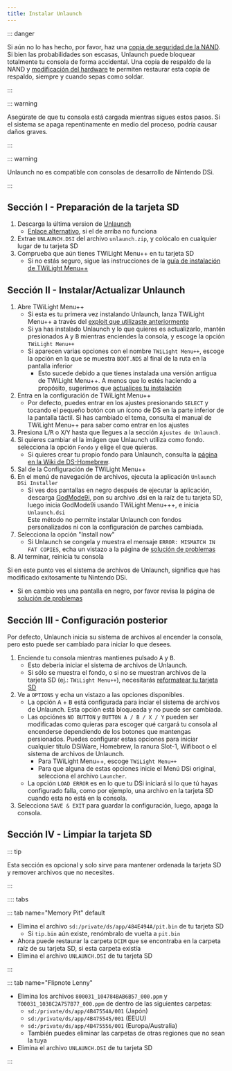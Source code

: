 ```yaml
---
title: Instalar Unlaunch
---
```


::: danger

Si aún no lo has hecho, por favor, haz una [copia de seguridad de la NAND](dumping-nand.html). Si bien las probabilidades son escasas, Unlaunch puede bloquear totalmente tu consola de forma accidental. Una copia de respaldo de la NAND y [modificación del hardware](https://wiki.ds-homebrew.com/ds-index/hardmod) te permiten restaurar esta copia de respaldo, siempre y cuando sepas como soldar.

:::

::: warning

Asegúrate de que tu consola está cargada mientras sigues estos pasos. Si el sistema se apaga repentinamente en medio del proceso, podría causar daños graves.

:::

::: warning

Unlaunch no es compatible con consolas de desarrollo de Nintendo DSi.

:::

## Sección I - Preparación de la tarjeta SD

1. Descarga la última version de [Unlaunch](https://problemkaputt.de/unlaunch.zip)
   - [Enlace alternativo](https://web.archive.org/web/20201112031436/https://problemkaputt.de/unlaunch.zip), si el de arriba no funciona
1. Extrae `UNLAUNCH.DSI` del archivo `unlaunch.zip`, y colócalo en cualquier lugar de tu tarjeta SD
1. Comprueba que aún tienes TWiLight Menu++ en tu tarjeta SD
   - Si no estás seguro, sigue las instrucciones de la [guía de instalación de TWiLight Menu++](https://wiki.ds-homebrew.com/twilightmenu/installing-dsi)

## Sección II - Instalar/Actualizar Unlaunch

1. Abre TWiLight Menu++
   - Si esta es tu primera vez instalando Unlaunch, lanza TWiLight Menu++ a través del [exploit que utilizaste anteriormente](launching-the-exploit.html)
   - Si ya has instalado Unlaunch y lo que quieres es actualizarlo, mantén presionados <kbd class="face">A</kbd> y <kbd class="face">B</kbd> mientras enciendes la consola, y escoge la opción `TWiLight Menu++`
   - Si aparecen varias opciones con el nombre `TWiLight Menu++`, escoge la opción en la que se muestra `BOOT.NDS` al final de la ruta en la pantalla inferior
      - Esto sucede debido a que tienes instalada una versión antigua de TWiLight Menu++. A menos que lo estés haciendo a propósito, sugerimos que [actualices tu instalación](https://wiki.ds-homebrew.com/twilightmenu/updating-dsi)
1. Entra en la configuración de TWiLight Menu++
   - Por defecto, puedes entrar en los ajustes presionando `SELECT` y tocando el pequeño botón con un ícono de DS en la parte inferior de la pantalla táctil. Si has cambiado el tema, consulta el manual de TWiLight Menu++ para saber como entrar en los ajustes
1. Presiona <kbd class="l">L</kbd>/<kbd class="r">R</kbd> o <kbd class="face">X</kbd>/<kbd class="face">Y</kbd> hasta que llegues a la sección `Ajustes de Unlaunch`.
1. Si quieres cambiar el la imágen que Unlaunch utiliza como fondo. selecciona la opción `Fondo` y elige el que quieras.
   - Si quieres crear tu propio fondo para Unlaunch, consulta la [página en la Wiki de DS-Homebrew](https://wiki.ds-homebrew.com/twilightmenu/custom-unlaunch-backgrounds).
1. Sal de la Configuración de TWiLight Menu++
1. En el menú de navegación de archivos, ejecuta la aplicación `Unlaunch DSi Installer`
   - Si ves dos pantallas en negro después de ejecutar la aplicación, descarga [GodMode9i](https://github.com/DS-Homebrew/GodMode9i/releases), pon su archivo .dsi en la raíz de tu tarjeta SD, luego inicia GodMode9i usando TWiLight Menu+++, e inicia `Unlaunch.dsi`    
     Este método no permite instalar Unlaunch con fondos personalizados ni con la configuración de parches cambiada.
1. Selecciona la opción "Install now"
   - Si Unlaunch se congela y muestra el mensaje `ERROR: MISMATCH IN FAT COPIES`, echa un vistazo a la página de [solución de problemas](troubleshooting.html)
1. Al terminar, reinicia tu consola

Si en este punto ves el sistema de archivos de Unlaunch, significa que has modificado exitosamente tu Nintendo DSi.
- Si en cambio ves una pantalla en negro, por favor revisa la página de [solución de problemas](troubleshooting.html)

## Sección III - Configuración posterior

Por defecto, Unlaunch inicia su sistema de archivos al encender la consola, pero esto puede ser cambiado para iniciar lo que desees.

1. Enciende tu consola mientras mantienes pulsado <kbd class="face">A</kbd> y <kbd class="face">B</kbd>.
   - Esto deberia iniciar el sistema de archivos de Unlaunch.
   - Si sólo se muestra el fondo, o si no se muestran archivos de la tarjeta SD (ej.: `TWiLight Menu++`), necesitarás [reformatear tu tarjeta SD](sd-card-setup.html)
1. Ve a `OPTIONS` y echa un vistazo a las opciones disponibles.
   - La opción <kbd class="face">A</kbd> + <kbd class="face">B</kbd> está configurada para inciar el sistema de archivos de Unlaunch. Esta opción está bloqueada y no puede ser cambiada.
   - Las opciónes `NO BUTTON` y `BUTTON A / B / X / Y` pueden ser modificadas como quieras para escoger qué cargará tu consola al encenderse dependiendo de los botones que mantengas persionados. Puedes configurar estas opciones para iniciar cualquier título DSiWare, Homebrew, la ranura Slot-1, Wifiboot o el sistema de archivos de Unlaunch.
      - Para TWiLight Menu++, escoge `TWiLight Menu++`
      - Para que alguna de estas opciones inicie el Menú DSi original, selecciona el archivo `Launcher`.
   - La opción `LOAD ERROR` es en lo que tu DSi iniciará si lo que tú hayas configurado falla, como por ejemplo, una archivo en la tarjeta SD cuando esta no está en la consola.
1. Selecciona `SAVE & EXIT` para guardar la configuración, luego, apaga la consola.

## Sección IV - Limpiar la tarjeta SD

::: tip

Esta sección es opcional y solo sirve para mantener ordenada la tarjeta SD y remover archivos que no necesites.

:::

:::: tabs

::: tab name="Memory Pit" default

- Elimina el archivo `sd:/private/ds/app/484E494A/pit.bin` de tu tarjeta SD
   - Si `tip.bin` aún existe, renómbralo de vuelta a `pit.bin`
- Ahora puede restaurar la carpeta `DCIM` que se encontraba en la carpeta raíz de su tarjeta SD, si esta carpeta existía
- Elimina el archivo `UNLAUNCH.DSI` de tu tarjeta SD

:::

::: tab name="Flipnote Lenny"

- Elimina los archivos `800031_104784BAB6B57_000.ppm` y `T00031_1038C2A757B77_000.ppm` de dentro de las siguientes carpetas:
   - `sd:/private/ds/app/4B47554A/001` (Japón)
   - `sd:/private/ds/app/4B475545/001` (EEUU)
   - `sd:/private/ds/app/4B475556/001` (Europa/Australia)
   - También puedes eliminar las carpetas de otras regiones que no sean la tuya
- Elimina el archivo `UNLAUNCH.DSI` de tu tarjeta SD

:::
